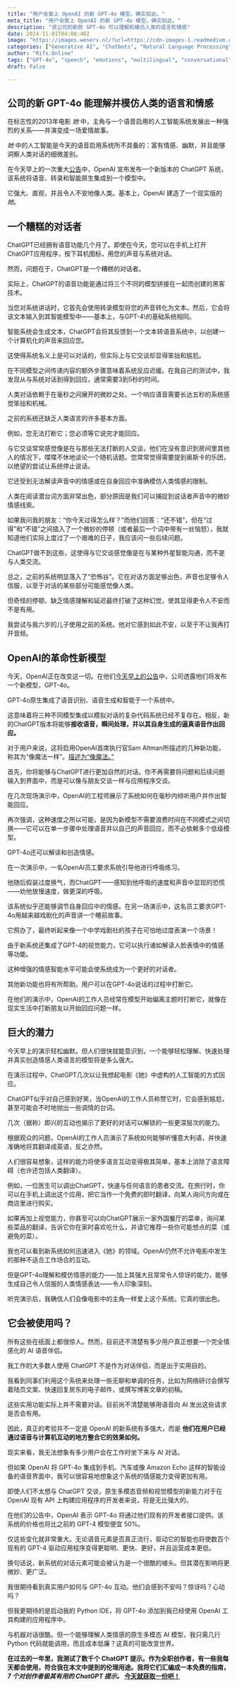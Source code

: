 ```yaml
---
title: "用户会爱上 OpenAI 的新 GPT-4o 模型。确实如此。"
meta_title: "用户会爱上 OpenAI 的新 GPT-4o 模型。确实如此。"
description: "该公司的新款 GPT-4o 可以理解和模仿人类的语言和情感"
date: 2024-11-01T04:08:40Z
image: "https://images.weserv.nl/?url=https://cdn-images-1.readmedium.com/v2/resize:fit:800/1*-bTsggApvkUHAq57YhSd-A.png"
categories: ["Generative AI", "Chatbots", "Natural Language Processing"]
author: "Rifx.Online"
tags: ["GPT-4o", "speech", "emotions", "multilingual", "conversational"]
draft: False

---
```




## 公司的新 GPT\-4o 能理解并模仿人类的语言和情感



在标志性的2013年电影 *她* 中，主角与一个语音启用的人工智能系统发展出一种强烈的关系——并演变成一场爱情故事。

*她* 中的人工智能是今天的语音启用系统所不具备的：富有情感、幽默，并且能够洞察人类对话的细微差别。

在今天早上的一次重大[公告](https://www.youtube.com/live/DQacCB9tDaw?app=desktop&si=jvKW7jFDwFvOMBBk)中，OpenAI 宣布发布一个新版本的 ChatGPT 系统，该系统将语音、转录和智能原生集成到一个模型中。

它强大、直观，并且令人不安地像人类。基本上，OpenAI 建造了一个现实版的 *她*。

## 一个糟糕的对话者

ChatGPT已经拥有语音功能几个月了。即使在今天，您可以在手机上打开ChatGPT应用程序，按下耳机图标，用您的声音与系统对话。

然而，问题在于，ChatGPT是一个糟糕的对话者。

实际上，ChatGPT的语音功能是通过将三个不同的模型拼接在一起而创建的黑客技术。

当您对系统讲话时，它首先会使用转录模型将您的声音转化为文本。然后，它会将该文本输入到其智能模型中——基本上，与GPT\-4\的基础系统相同。

智能系统会生成文本，ChatGPT会将其反馈到一个文本转语音系统中，以创建一个计算机化的声音来回应您。

这使得系统名义上是可以对话的，但实际上与它交谈却显得笨拙和尴尬。

在不同模型之间传递内容的额外步骤意味着系统反应迟缓。在我自己的测试中，我发现从与系统对话到得到回应，通常需要3到5秒的时间。

人类对话依赖于在毫秒之间展开的微妙之处。一个响应语音需要长达五秒的系统感觉笨拙和机械。

之前的系统还缺乏人类语言的许多基本方面。

例如，您无法打断它；您必须等它说完才能回应。

与它交谈常常感觉像是在与那些无法打断的人交谈，他们在没有意识到房间里其他人的情况下，喋喋不休地谈论一个随机话题。您常常觉得需要提到奥斯卡的乐团，以绝望的尝试让系统停止说话。

它还受到无法解读声音中的情感或在自身回应中准确模仿人类情感的限制。

人类在阅读潜台词方面非常出色，部分原因是我们可以捕捉到说话者声音中的微妙情感线索。

如果我问我的朋友：“你今天过得怎么样？”而他们回答：“还不错”，但在“过得”和“不错”之间插入了一个微妙的停顿（或者最后一个词中带有一丝恼怒），我就知道他们实际上度过了一个艰难的日子，我应该问一些后续问题。

ChatGPT做不到这些，这使得与它交谈感觉像是在与某种外星智能沟通，而不是与人类交流。

总之，之前的系统明显落入了“恐怖谷”。它在对话方面足够出色，声音也足够令人信服，以至于对话的某些部分可能感觉像人类。

但奇怪的停顿、缺乏情感理解和延迟最终打破了这种幻觉，使其显得更令人不安而不是有用。

我尝试与我六岁的儿子使用之前的系统。他对它感到如此不安，以至于不让我再打开音频。

## OpenAI的革命性新模型

今天，OpenAI正在改变这一切。在他们[今天早上的公告](https://www.youtube.com/live/DQacCB9tDaw?app=desktop&si=jvKW7jFDwFvOMBBk)中，公司透露他们将发布一个新模型，GPT\-4o。

GPT\-4o原生集成了语音识别、语音生成和智能于一个系统中。

这意味着将三种不同模型集成以模拟对话的复杂代码系统已经不复存在。相反，新的ChatGPT版本将能够**接收语音，瞬间处理，并以其自身生成的逼真语音作出回应。**

对于用户来说，这将启用OpenAI首席执行官Sam Altman所描述的几种新功能，称其为“像魔法一样”。[描述为“像魔法。”](https://twitter.com/sama/status/1788989777452408943)

首先，你将能够与ChatGPT进行更加自然的对话。你不再需要将问题和后续问题输入到界面中，而是可以像与朋友交谈一样与应用程序交谈。

在几次现场演示中，OpenAI的工程师展示了系统如何在毫秒内倾听用户并作出智能回应。

再次强调，这种速度之所以可能，是因为新模型不需要浪费时间在不同模式之间切换——它可以在单一步骤中处理语音并以自己的声音回应，而不必依赖多个低级模型。

GPT\-4o还可以解读和创造情感。

在一次演示中，一名OpenAI员工要求系统引导他进行呼吸练习。

他随后假装过度换气，而ChatGPT——感知到他呼吸的速度和声音中显现的恐慌——劝他放慢速度，做更深的呼吸。

该系统似乎还能够调节自身回应中的情感。在另一场演示中，这名员工要求GPT\-4o用越来越戏剧化的声音讲一个睡前故事。

它照办了，最终听起来像一个中学戏剧社的孩子在可怕地过度表演一个场景！

由于新系统还集成了GPT\-4的视觉能力，它可以执行诸如解读人脸表情中的情感等功能。

这种增强的情感智能水平可能会使系统成为一个更好的对话者。

其他新功能也将有所帮助。用户可以在GPT\-4o说话的过程中打断它。

在他们的演示中，OpenAI的工作人员经常在模型开始偏离主题时打断它，就像在现实生活中打断朋友以开始回应问题一样。

## 巨大的潜力

今天早上的演示轻松幽默。但人们很快就能意识到，一个能够轻松理解、快速处理并真实创造情感人类语言的模型将是多么强大。

在演示过程中，ChatGPT几次以让我想起电影《她》中虚构的人工智能的方式回应。

ChatGPT似乎对自己感到好笑，当OpenAI的工作人员称赞它时，它会感到尴尬，甚至可能会不时地抛出一些调情的台词。

几次（据称）即兴的互动也揭示了更好的对话可以解锁的一些更深层次的能力。

根据观众的问题，OpenAI的工作人员演示了系统如何能够听懂意大利语，并快速准确地将其翻译成英语，反之亦然。

人们很容易想象，这样的能力将使多语言互动变得极其简单，基本上消除了语言障碍（也许还包括人类翻译）。

例如，一位医生可以调出ChatGPT，快速与任何语言的患者交流。在旅行时，你可以在手机上调出这个应用，把它当作一个免费的即时翻译，向某人询问方向或在商店里进行购买。

如果再加上视觉能力，你甚至可以向ChatGPT展示一家外国餐厅的菜单，询问某些菜品的翻译，告诉它你在家时喜欢吃什么，并请它推荐一些你可能想点的菜（或避免的菜）。

我也可以看到新系统如何迅速进入《她》的领域。OpenAI仍然不允许电影中发生的那种不适合工作场合的互动。

但是GPT-4o理解和模仿情感的能力——加上其强大且常常令人惊讶的能力，能够生成自己令人信服的人类情感表达——令人印象深刻。

听完演示后，我确信人们会像电影中的主角一样爱上这个系统。它真的很出色。

## 它会被使用吗？

所有这些在纸面上都很惊人。然而，目前还不清楚有多少用户真正想要一个完全情感化的 AI 语音伴侣。

我工作的大多数人使用 ChatGPT 不是作为对话伴侣，而是出于实用目的。

我看到同事们利用这个系统来处理一些无聊和单调的任务，比如为网络研讨会撰写着陆页文案、快速回复房东的电子邮件，或撰写博客文章的初稿。

这些实用功能实际上并不需要对话。目前尚不清楚能够用语音向 AI 发出这些请求是否会有用。

因此，真正的考验并不一定是 OpenAI 的新系统有多强大，而是 **他们在用户已经通过语音与计算机互动的地方整合它的效果如何。**

现实来看，我无法想象有多少用户会在工作时坐下来与 AI 对话。

但如果 OpenAI 将 GPT-4o 集成到手机、汽车或像 Amazon Echo 这样的智能设备的语音界面中，我可以很容易地想象这个系统的情感能力变得更加有用。

即使人们不太想与 ChatGPT 交谈，原生多模态音频和视觉模型的新能力对于在 OpenAI 现有 API 上构建应用程序的开发者来说，将是无比强大的。

在他们的公告中，OpenAI 表示 GPT-4o 将通过他们现有的开发者接口提供。该系统的价格也将比之前的 GPT-4 模型便宜 50%。

仅这些变化就非常重大。无论语音元素是否真正流行，驱动它的智能也将使数百个现有的 GPT-4 驱动应用程序变得更聪明、更快、更好，并且运营成本更低。

换句话说，新系统的对话元素可能会被认为是一个很酷的噱头。但其潜在影响将更微妙、更广泛。

我很期待看到真实用户如何与 GPT-4o 互动。他们会感到不安吗？惊讶吗？心动吗？

但我更期待的是启动我的 Python IDE，将 GPT-4o 添加到我已经使用 OpenAI 工具构建的应用程序中。

与机器对话很酷。但一个能够理解人类情感的原生多模态 AI 模型，我只需几行 Python 代码就能调用，而且成本低廉？这真的可能改变世界。

**在过去的一年里，我测试了数千个 ChatGPT 提示。作为全职创作者，有一些我每天都会使用，符合我在本文中提到的伦理用途。我将它们汇编成一本免费的指南，*7 个对创作者极其有用的 ChatGPT 提示。* [今天就获取一份吧！](https://no-frills-influencer.ck.page/6a100e8fe4)**

